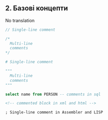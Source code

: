 ## 2. Базові концепти

No translation

```js
// Single-line comment
```

```js
/*
  Multi-line
  comments
*/
```

```py
# Single-line comment
```

```py
"""
  Multi-line
  comments
"""
```

```sql
select name from PERSON -- comments in sql
```

```html
<!-- commented block in xml and html -->
```

```
; Single-line comment in Assembler and LISP
```

